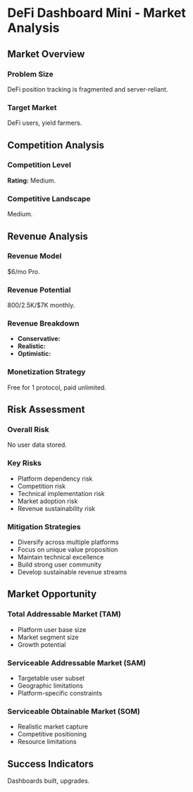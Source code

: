 # DeFi Dashboard Mini - Market Analysis

## Market Overview

### Problem Size
DeFi position tracking is fragmented and server-reliant.

### Target Market
DeFi users, yield farmers.

## Competition Analysis

### Competition Level
**Rating:** Medium.

### Competitive Landscape
Medium.

## Revenue Analysis

### Revenue Model
$6/mo Pro.

### Revenue Potential
$800/$2.5K/$7K monthly.

### Revenue Breakdown
- **Conservative:** 
- **Realistic:** 
- **Optimistic:** 

### Monetization Strategy
Free for 1 protocol, paid unlimited.

## Risk Assessment

### Overall Risk
No user data stored.

### Key Risks
- Platform dependency risk
- Competition risk
- Technical implementation risk
- Market adoption risk
- Revenue sustainability risk

### Mitigation Strategies
- Diversify across multiple platforms
- Focus on unique value proposition
- Maintain technical excellence
- Build strong user community
- Develop sustainable revenue streams

## Market Opportunity

### Total Addressable Market (TAM)
- Platform user base size
- Market segment size
- Growth potential

### Serviceable Addressable Market (SAM)
- Targetable user subset
- Geographic limitations
- Platform-specific constraints

### Serviceable Obtainable Market (SOM)
- Realistic market capture
- Competitive positioning
- Resource limitations

## Success Indicators
Dashboards built, upgrades.
